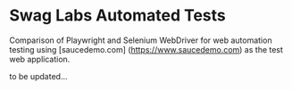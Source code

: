 # Swag Labs Automated Tests

Comparison of Playwright and Selenium WebDriver for web automation testing using [saucedemo.com] (https://www.saucedemo.com) as the test web application. 

to be updated...